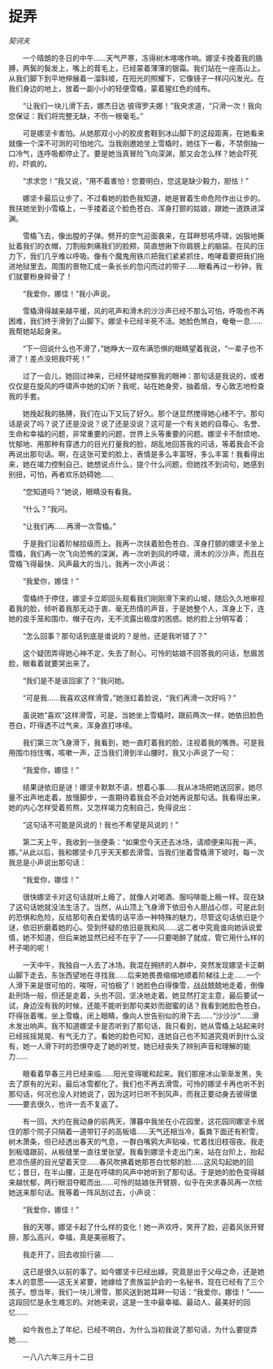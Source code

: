 # 捉弄

*契诃夫*

　　一个晴朗的冬日的中午……天气严寒，冻得树木喀喀作响。娜坚卡挽着我的胳膊，两鬓的鬓发上，嘴上的茸毛上，已经蒙着薄薄的银霜。我们站在一座高山上。从我们脚下到平地伸展着一溜斜坡，在阳光的照耀下，它像镜子一样闪闪发光。在我们身边的地上，放着一副小小的轻便雪橇，蒙着猩红色的绒布。

　　“让我们一块儿滑下去，娜杰日达·彼得罗夫娜！”我央求道，“只滑一次！我向您保证：我们将完整无缺，不伤一根毫毛。”

　　可是娜坚卡害怕。从她那双小小的胶皮套鞋到冰山脚下的这段距离，在她看来就像一个深不可测的可怕地穴。当我刚邀她坐上雪橇时，她往下一看，不禁倒抽一口冷气，连呼吸都停止了。要是她当真冒险飞向深渊，那又会怎么样？她会吓死的，吓疯的。

　　“求求您！”我又说，“用不着害怕！您要明白，您这是缺少毅力，胆怯！”

　　娜坚卡最后让步了，不过看她的脸色我知道，她是冒着生命危险作出让步的。我扶她坐到小雪橇上，一手搂着这个脸色苍白、浑身打颤的姑娘，跟她一道跌进深渊。

　　雪橇飞去，像出膛的子弹。劈开的空气迎面袭来，在耳畔怒吼呼啸，凶狠地撕扯着我们的衣帽，刀割般刺痛我们的脸颊，简直想揪下你肩膀上的脑袋。在风的压力下，我们几乎难以呼吸。像有个魔鬼用铁爪把我们紧紧抓住，咆哮着要把我们拖进地狱里去。周围的景物汇成一条长长的忽闪而过的带子……眼看再过一秒钟，我们就要粉身碎骨了！

　　“我爱你，娜佳！”我小声说。

　　雪橇滑得越来越平缓，风的吼声和滑木的沙沙声已经不那么可怕，呼吸也不再困难，我们终于滑到了山脚下。娜坚卡已经半死不活。她脸色煞白，奄奄一息……我帮她站起身来。

　　“下一回说什么也不滑了，”她睁大一双布满恐惧的眼睛望着我说，“一辈子也不滑了！差点没把我吓死！”

　　过了一会儿，她回过神来，已经怀疑地探察我的眼神：那句话是我说的，或者仅仅是在旋风的呼啸声中她的幻听？我呢，站在她身旁，抽着烟，专心致志地检查我的手套。

　　她挽起我的胳膊，我们在山下又玩了好久。那个谜显然搅得她心绪不宁。那句话是说了吗？说了还是没说？说了还是没说？这可是一个有关她的自尊心、名誉、生命和幸福的问题，非常重要的问题，世界上头等重要的问题。娜坚卡不耐烦地、忧郁地、用那种有穿透力的目光打量我的脸，胡乱地回答我的问话，等着我会不会再说出那句话。啊，在这张可爱的脸上，表情是多么丰富呀，多么丰富！我看得出来，她在竭力控制自己，她想说点什么，提个什么问题，但她找不到词句，她感到别扭，可怕，再者欢乐妨碍她……

　　“您知道吗？”她说，眼睛没有看我。

　　“什么？”我问。

　　“让我们再……再滑一次雪橇。”

　　于是我们沿着阶梯拾级而上。我再一次扶着脸色苍白、浑身打颤的娜坚卡坐上雪橇，我们再一次飞向恐怖的深渊，再一次听到风的呼啸，滑木的沙沙声，而且在雪橇飞得最快、风声最大的当儿，我再一次小声说：

　　“我爱你，娜佳！”

　　雪橇终于停住，娜坚卡立即回头观看我们刚刚滑下来的山坡，随后久久地审视着我的脸，倾听着我那无动于衷、毫无热情的声音，于是她整个人，浑身上下，连她的皮手笼和围巾、帽子在内，无不流露出极度的困惑。她的脸上分明写着：

　　“怎么回事？那句话到底是谁说的？是他，还是我听错了？”

　　这个疑团弄得她心神不定，失去了耐心。可怜的姑娘不回答我的问话，愁眉苦脸，眼看着就要哭出来了。

　　“我们是不是该回家了？”我问她。

　　“可是我……我喜欢这样滑雪，”她涨红着脸说，“我们再滑一次好吗？”

　　虽说她“喜欢”这样滑雪，可是，当她坐上雪橇时，跟前两次一样，她依旧脸色苍白，吓得透不过气来，浑身直打哆嗦。

　　我们第三次飞身滑下，我看到，她一直盯着我的脸，注视着我的嘴唇。可是我用围巾挡住嘴，咳嗽一声，正当我们滑到半山腰时，我又小声说了一句：

　　“我爱你，娜佳！”

　　结果谜依旧是谜！娜坚卡默默不语，想着心事……我从冰场把她送回家，她尽量不出声地走着，放慢脚步，一直期待着我会不会对她再说那句话。我看得出来，她的内心怎样受着煎熬，又怎样竭力克制自己，免得说出：

　　“这句话不可能是风说的！我也不希望是风说的！”

　　第二天上午，我收到一张便条：“如果您今天还去冰场，请顺便来叫我一声。娜。”从此以后，我和娜坚卡几乎天天都去滑雪。当我们坐着雪橇滑下坡时，每一次我总是小声说出那句话：

　　“我爱你，娜佳！”

　　很快娜坚卡对这句话就听上瘾了，就像人对喝酒、服吗啡能上瘾一样。现在缺了这句话她就没法生活了。当然，从山顶上飞身滑下依旧令人胆战心惊，可是此刻的恐惧和危险，反给那句表白爱情的话平添一种特殊的魅力，尽管这句话依旧是个谜，依旧折磨着她的心。受到怀疑的依旧是我和风……这二者中究竟谁向她诉说爱情，她不知道，但后来她显然已经不在乎了——只要喝醉了就成，管它用什么样的杯子喝的呢！

　　一天中午，我独自一人去了冰场。我混在拥挤的人群中，突然发现娜坚卡正朝山脚下走去，东张西望地在寻找我……后来她畏畏缩缩地顺着阶梯往上走……一个人滑下来是很可怕的，唉呀，可怕极了！她脸色白得像雪，战战兢兢地走着，倒像赴刑场一般，但还是走着，头也不回，坚决地走着。她显然打定主意，最后要试一试，身边没有我的时候，还能不能听到那句美妙而甜蜜的话？我看到她脸色苍白，吓得张着嘴，坐上雪橇，闭上眼睛，像向人世告别似的滑下去……“沙沙沙”……滑木发出响声。我不知道娜坚卡是否听到了那句话，我只看到，她从雪橇上站起来时已经摇摇晃晃、有气无力了。看她的脸色可知，连她自己也不知道究竟听到什么没有，她一人滑下时的恐惧夺走了她的听觉，她已经丧失了辨别声音和理解的能力……

　　眼看着早春三月已经来临……阳光变得暖和起来。我们那座冰山渐渐发黑，失去了原有的光彩，最后冰雪都化了。我们也不再去滑雪。可怜的娜坚卡再也听不到那句话，何况也没人对她说了，因为这时已听不到风声，而我正要动身去彼得堡——要去很久，也许一去不复返了。

　　有一回，大约在我动身的前两天，薄暮中我坐在小花园里，这花园同娜坚卡居住的那个院子只隔着一道带钉子的高板墙……天气还相当冷，畜粪下面还有积雪，树木萧条，但已经透出春天的气息，一群白嘴鸦大声贴噪，忙着找旧枝宿夜。我走到板墙跟前，从板缝里一直往里张望。我看到娜坚卡走出门来，站在台阶上，抬起悲凉伤感的目光望着天空……春风吹拂着她那苍白忧郁的脸……这风勾起她的回忆；昔日，在半山腰，正是在呼啸的风声中她听到了那句话。于是她的脸色变得越来越忧郁，两行眼泪夺眶而出……可怜的姑娘张开臂膀，似乎在央求春风再一次给她送来那句话。我等着一阵风刮过去，小声说：

　　“我爱你，娜佳！”

　　我的天哪，娜坚卡起了什么样的变化！她一声欢呼，笑开了脸，迎着风张开臂膀，那么高兴，幸福，真是美丽极了。

　　我走开了，回去收拾行装……

　　这已是很久以前的事了。如今娜坚卡已经出嫁。究竟是出于父母之命，还是她本人的意愿——这无关紧要，她嫁给了贵族监护会的一名秘书，现在已经有了三个孩子。想当年，我们一块儿滑雪，那风送到她耳畔一句话：“我爱你，娜佳！”——这段回忆是永生难忘的。对她来说，这是一生中最幸福、最动人、最美好的回忆……

　　如今我也上了年纪，已经不明白，为什么当初我说了那句话，为什么要捉弄她……

　　一八八六年三月十二日